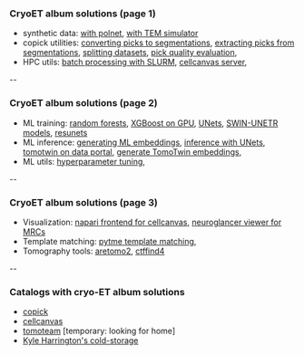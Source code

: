 ### CryoET album solutions (page 1)

- synthetic data: [with
polnet](https://album.cellcanvas.org/polnet/generate-tomogram/0.1.21),
[with TEM
simulator](https://cold-storage.kyleharrington.com/MPI-Dortmund/tem-simulator-script-pipe/0.0.3)
- copick utilities: [converting picks to
segmentations](https://album.cellcanvas.org/copick/paint-from-picks/0.2.3), [extracting picks from
segmentations](https://album.cellcanvas.org/copick/picks-from-segmentation/0.0.22), [splitting
datasets](https://album.cellcanvas.org/copick/split-dataset/0.0.10),
[pick quality
evaluation](https://album.cellcanvas.org/copick/compare-picks/0.0.38), 
- HPC utils: [batch processing with
SLURM](https://album.cellcanvas.org/copick/submit-album-job-array/0.0.13), [cellcanvas
server](https://album.cellcanvas.org/cellcanvas/server/0.0.12),

--

### CryoET album solutions (page 2)

- ML training: [random
  forests](https://album.cellcanvas.org/cellcanvas/train-model/0.1.8), [XGBoost on
GPU](https://album.cellcanvas.org/cellcanvas/train-model-xgboost/0.0.10), [UNets](https://album.cellcanvas.org/kephale/train-unet-copick/0.0.34),
[SWIN-UNETR
models](https://album.cellcanvas.org/kephale/train-swin-unetr-copick/0.0.12),
[resunets](https://album.cellcanvas.org/kephale/train-resunet-copick/0.0.14)
- ML inference: [generating ML
  embeddings](https://album.cellcanvas.org/cellcanvas/generate-pixel-embedding/0.1.8), [inference with
UNets](https://album.cellcanvas.org/kephale/predict-unet-copick/0.0.8), [tomotwin on data
portal](https://cold-storage.kyleharrington.com/tomotwin/czii-cryoet-demo/0.0.2),
[generate TomoTwin embeddings](https://cold-storage.kyleharrington.com/tomotwin/generate-embedding-zarr/0.0.15),
- ML utils: [hyperparameter
  tuning](https://album.cellcanvas.org/cellcanvas/optimize-random-forest/0.0.13),

--

### CryoET album solutions (page 3)

- Visualization: [napari frontend for
cellcanvas](https://album.cellcanvas.org/cellcanvas/napari-cellcanvas/0.0.5), [neuroglancer viewer for
MRCs](https://cold-storage.kyleharrington.com/neuroglancer/view-mrc/0.0.6)
- Template matching: [pytme template
matching](https://cold-storage.kyleharrington.com/pytme/preprocess/0.0.2),
- Tomography tools: [aretomo2](https://cold-storage.kyleharrington.com/czimaginginstitute/aretomo2/0.0.1),
[ctffind4](https://cold-storage.kyleharrington.com/grigoriefflab/ctffind4/0.0.1)


--

### Catalogs with cryo-ET album solutions

- [copick](https://copick.github.io/copick-catalog/catalog)
- [cellcanvas](https://album.cellcanvas.org/)
- [tomoteam](https://github.com/kephale/tomoteam-catalog/) [temporary:
  looking for home]
- [Kyle Harrington's cold-storage](https://cold-storage.kyleharrington.com)

